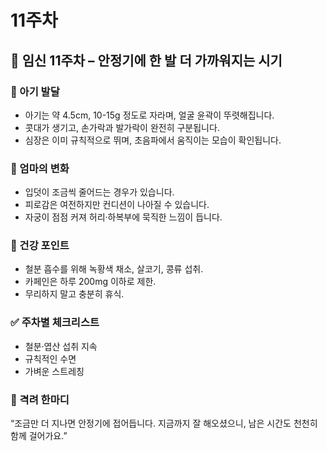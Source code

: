 # 11주차

## 🌸 임신 11주차 – 안정기에 한 발 더 가까워지는 시기

### 🍼 아기 발달

- 아기는 약 4.5cm, 10-15g 정도로 자라며, 얼굴 윤곽이 뚜렷해집니다.
- 콧대가 생기고, 손가락과 발가락이 완전히 구분됩니다.
- 심장은 이미 규칙적으로 뛰며, 초음파에서 움직이는 모습이 확인됩니다.

### 💛 엄마의 변화

- 입덧이 조금씩 줄어드는 경우가 있습니다.
- 피로감은 여전하지만 컨디션이 나아질 수 있습니다.
- 자궁이 점점 커져 허리·하복부에 묵직한 느낌이 듭니다.

### 🍎 건강 포인트

- 철분 흡수를 위해 녹황색 채소, 살코기, 콩류 섭취.
- 카페인은 하루 200mg 이하로 제한.
- 무리하지 말고 충분히 휴식.

### ✅ 주차별 체크리스트

- 철분·엽산 섭취 지속
- 규칙적인 수면
- 가벼운 스트레칭

### 🌿 격려 한마디

“조금만 더 지나면 안정기에 접어듭니다. 지금까지 잘 해오셨으니, 남은 시간도 천천히 함께 걸어가요.”